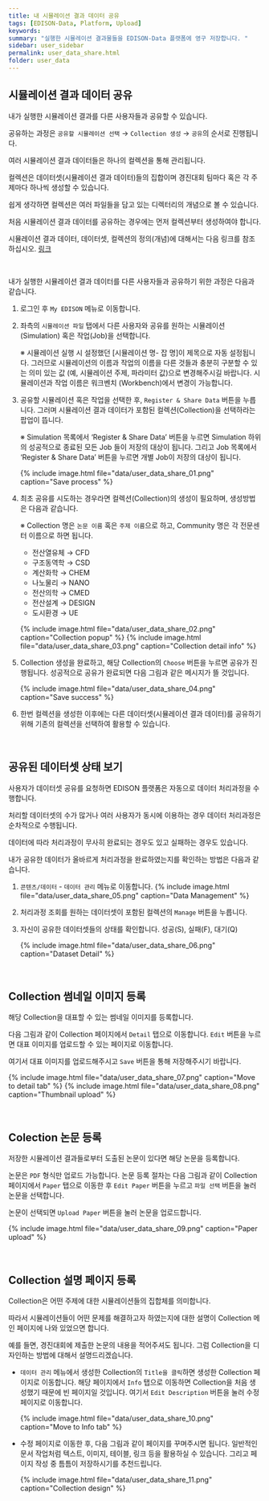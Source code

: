 ```yaml
---
title: 내 시뮬레이션 결과 데이터 공유
tags: [EDISON-Data, Platform, Upload]
keywords:
summary: "실행한 시뮬레이션 결과물들을 EDISON-Data 플랫폼에 영구 저장합니다. "
sidebar: user_sidebar
permalink: user_data_share.html
folder: user_data
---
```

## 시뮬레이션 결과 데이터 공유

내가 실행한 시뮬레이션 결과를 다른 사용자들과 공유할 수 있습니다. 

공유하는 과정은 `공유할 시뮬레이션 선택` → `Collection 생성` → `공유`의 순서로 진행됩니다. 


여러 시뮬레이션 결과 데이터들은 하나의 컬렉션을 통해 관리됩니다.

컬렉션은 데이터셋(시뮬레이션 결과 데이터)들의 집합이며 경진대회 팀마다 혹은 각 주제마다 하나씩 생성할 수 있습니다. 

쉽게 생각하면 컬렉션은 여러 파일들을 담고 있는 디렉터리의 개념으로 볼 수 있습니다. 

처음 시뮬레이션 결과 데이터를 공유하는 경우에는 먼저 컬렉션부터 생성하여야 합니다. 

시뮬레이션 결과 데이터, 데이터셋, 컬렉션의 정의(개념)에 대해서는 다음 링크를 참조하십시오. [링크](./user_data_intro.html)

<br>


내가 실행한 시뮬레이션 결과 데이터를 다른 사용자들과 공유하기 위한 과정은 다음과 같습니다. 

1. 로그인 후 `My EDISON` 메뉴로 이동합니다.
1. 좌측의 `시뮬레이션 파일` 탭에서 다른 사용자와 공유를  원하는 시뮬레이션(Simulation) 혹은 작업(Job)을 선택합니다.

   ※ 시뮬레이션 실행 시 설정했던 [시뮬레이션 명- 잡 명]이 제목으로 자동 설정됩니다. 그러므로 시뮬레이션의 이름과 작업의 이름을 다른 것들과 충분히 구분할 수 있는 의미 있는 값 (예, 시뮬레이션 주제, 파라미터 값)으로 변경해주시길 바랍니다. 시뮬레이션과 작업 이름은 워크벤치 (Workbench)에서 변경이 가능합니다.

1. 공유할 시뮬레이션 혹은 작업을 선택한 후, `Register & Share Data` 버튼을 누릅니다. 
   그러며 시뮬레이션 결과 데이터가 포함된 컬렉션(Collection)을 선택하라는 팝업이 뜹니다.

    ※ Simulation 목록에서 ‘Register & Share Data’ 버튼을 누르면 Simulation 하위의 성공적으로 종료된 모든 Job 들이 저장의 대상이 됩니다. 그리고 Job 목록에서 ‘Register & Share Data’ 버튼을 누르면 개별 Job이 저장의 대상이 됩니다.


    {% include image.html file="data/user_data_share_01.png" caption="Save process" %}

1. 최초 공유를 시도하는 경우라면 컬렉션(Collection)의 생성이 필요하며, 생성방법은 다음과 같습니다.

    ※ Collection 명은 `논문 이름` 혹은 `주제 이름`으로 하고, Community 명은 각 전문센터 이름으로 하면 됩니다.
    - 전산열유체 → CFD
    - 구조동역학 → CSD
    - 계산화학 → CHEM
    - 나노물리 → NANO
    - 전산의학 → CMED
    - 전산설계 → DESIGN
    - 도시환경 → UE


    {% include image.html file="data/user_data_share_02.png" caption="Collection popup" %}
    {% include image.html file="data/user_data_share_03.png" caption="Collection detail info" %}

1. Collection 생성을 완료하고, 해당 Collection의 `Choose` 버튼을 누르면 공유가 진행됩니다. 
   성공적으로 공유가 완료되면 다음 그림과 같은 메시지가 뜰 것입니다.

    {% include image.html file="data/user_data_share_04.png" caption="Save success" %}

1. 한번 컬렉션을 생성한 이후에는 다른 데이터셋(시뮬레이션 결과 데이터)를 공유하기 위해 기존의 컬렉션을 선택하여 활용할 수 있습니다. 


<br>

## 공유된 데이터셋 상태 보기

사용자가 데이터셋 공유를 요청하면 EDISON 플랫폼은 자동으로 데이터 처리과정을 수행합니다. 

처리할 데이터셋의 수가 많거나 여러 사용자가 동시에 이용하는 경우 데이터 처리과정은 순차적으로 수행됩니다. 

데이터에 따라 처리과정이 무사히 완료되는 경우도 있고 실패하는 경우도 있습니다. 

내가 공유한 데이터가 올바르게 처리과정을 완료하였는지를 확인하는 방법은 다음과 같습니다. 

1. `콘텐츠/데이터` - `데이터 관리` 메뉴로 이동합니다. 
    {% include image.html file="data/user_data_share_05.png" caption="Data Management" %}

1. 처리과정 조회를 원하는 데이터셋이 포함된 컬렉션의 `Manage` 버튼을 누릅니다. 
1. 자신이 공유한 데이터셋들의 상태를 확인합니다. 성공(S), 실패(F), 대기(Q)  

    {% include image.html file="data/user_data_share_06.png" caption="Dataset Detail" %}

<br>

## Collection 썸네일 이미지 등록
해당 Collection을 대표할 수 있는 썸네일 이미지를 등록합니다. 

다음 그림과 같이 Collection 페이지에서 `Detail` 탭으로 이동합니다. `Edit` 버튼을 누르면 대표 이미지를 업로드할 수 있는 페이지로 이동합니다. 

여기서 대표 이미지를 업로드해주시고 `Save` 버튼을 통해 저장해주시기 바랍니다.

{% include image.html file="data/user_data_share_07.png" caption="Move to detail tab" %}
{% include image.html file="data/user_data_share_08.png" caption="Thumbnail upload" %}

<br>

## Colection 논문 등록
저장한 시뮬레이션 결과들로부터 도출된 논문이 있다면 해당 논문을 등록합니다. 

논문은 `PDF` 형식만 업로드 가능합니다. 논문 등록 절차는 다음 그림과 같이 Collection 페이지에서 `Paper` 탭으로 이동한 후 `Edit Paper` 버튼을 누르고 `파일 선택` 버튼을 눌러 논문을 선택합니다. 

논문이 선택되면 `Upload Paper` 버튼을 눌러 논문을 업로드합니다.

{% include image.html file="data/user_data_share_09.png" caption="Paper upload" %}

<br>

## Collection 설명 페이지 등록
Collection은 어떤 주제에 대한 시뮬레이션들의 집합체를 의미합니다. 

따라서 시뮬레이션들이 어떤 문제를 해결하고자 하였는지에 대한 설명이 Collection 메인 페이지에 나와 있었으면 합니다. 

예를 들면, 경진대회에 제출한 논문의 내용을 적어주셔도 됩니다. 그럼 Collection을 디자인하는 방법에 대해서 설명드리겠습니다.

- `데이터 관리` 메뉴에서 생성한 Collection의 `Title을 클릭`하면 생성한 Collection 페이지로 이동합니다. 해당 페이지에서 `Info` 탭으로 이동하면 Collection을 처음 생성했기 때문에 빈 페이지일 것입니다. 여기서 `Edit Description` 버튼을 눌러 수정 페이지로 이동합니다.

    {% include image.html file="data/user_data_share_10.png" caption="Move to Info tab" %}

- 수정 페이지로 이동한 후, 다음 그림과 같이 페이지를 꾸며주시면 됩니다. 일반적인 문서 작업처럼 텍스트, 이미지, 테이블, 링크 등을 활용하실 수 있습니다. 그리고 페이지 작성 중 틈틈이 저장하시기를 추천드립니다.

    {% include image.html file="data/user_data_share_11.png" caption="Collection design" %}
